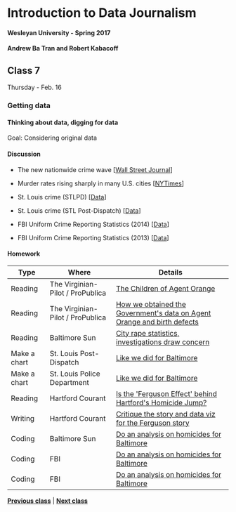 # Introduction to Data Journalism
  
#### Wesleyan University - Spring 2017
  
**Andrew Ba Tran and Robert Kabacoff**
  
## Class 7
Thursday - Feb. 16
                             
### Getting data
                             
#### Thinking about data, digging for data
                             
Goal: Considering original data
                             
#### Discussion

    
* The new nationwide crime wave [[Wall Street Journal](http://www.wsj.com/articles/the-new-nationwide-crime-wave-1432938425)]

* Murder rates rising sharply in many U.S. cities [[NYTimes](http://www.nytimes.com/2015/09/01/us/murder-rates-rising-sharply-in-many-us-cities.html?_r=1)]

* St. Louis crime (STLPD) [[Data](http://www.slmpd.org/Crimereports.shtml)]
* St. Louis crime (STL Post-Dispatch) [[Data](http://www.stltoday.com/news/local/stl-info/st-louis-crime-reports-for/html_9ffe4219-05aa-526d-92a1-3661d6b66842.html?appSession=801765812861063&RecordID=&PageID=2&PrevPageID=1&cpipage=3&CPISortType=&CPIorderBy=)]
* FBI Uniform Crime Reporting Statistics (2014) [[Data](https://www.ucrdatatool.gov/)]
* FBI Uniform Crime Reporting Statistics (2013) [[Data](https://ucr.fbi.gov/crime-in-the-u.s/2013/crime-in-the-u.s.-2013/offenses-known-to-law-enforcement/offenses-known-to-law-enforcement)]

#### Homework
                          
|Type|Where|Details|
|---|---|---|
|Reading|The Virginian-Pilot / ProPublica|[The Children of Agent Orange](https://www.propublica.org/article/the-children-of-agent-orange)|
|Reading|The Virginian-Pilot / ProPublica|[How we obtained the Government's data on Agent Orange and birth defects](https://www.propublica.org/article/children-of-agent-orange-editors-note)|
|Reading|Baltimore Sun|[City rape statistics, investigations draw concern](http://www.baltimoresun.com/news/bs-md-ci-rapes-20100519-story.html)|
|Make a chart|St. Louis Post-Dispatch|[Like we did for Baltimore](http://www.stltoday.com/news/local/stl-info/st-louis-crime-reports-for/html_9ffe4219-05aa-526d-92a1-3661d6b66842.html?appSession=801765812861063&RecordID=&PageID=2&PrevPageID=1&cpipage=3&CPISortType=&CPIorderBy=)|
|Make a chart|St. Louis Police Department|[Like we did for Baltimore](http://www.slmpd.org/Crimereports.shtml)|
|Reading|Hartford Courant|[Is the 'Ferguson Effect' behind Hartford's Homicide Jump?](http://www.courant.com/data-desk/hc-is-the-ferguson-effect-behind-hartfords-homicide-jump-20150717-htmlstory.html)|
|Writing|Hartford Courant|[Critique the story and data viz for the Ferguson story](http://www.courant.com/data-desk/hc-is-the-ferguson-effect-behind-hartfords-homicide-jump-20150717-htmlstory.html)|
|Coding|Baltimore Sun|[Do an analysis on homicides for Baltimore](https://data.baltimorecity.gov/)|
|Coding|FBI|[Do an analysis on homicides for Baltimore](https://www.ucrdatatool.gov/)|
|Coding|FBI|[Do an analysis on homicides for Baltimore](https://ucr.fbi.gov/crime-in-the-u.s/2013/crime-in-the-u.s.-2013/offenses-known-to-law-enforcement/offenses-known-to-law-enforcement)|
                   
**[Previous class](class6.md)** | **[Next class](class8.md)**
